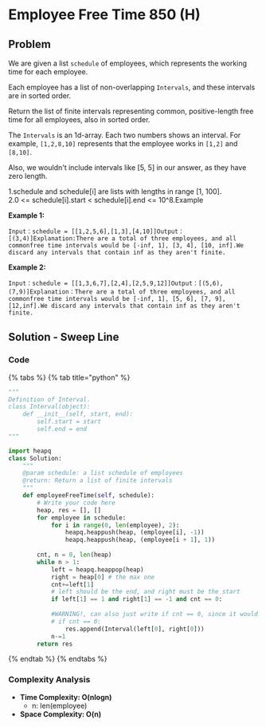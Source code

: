 # Employee Free Time 850 \(H\)

## Problem

We are given a list `schedule` of employees, which represents the working time for each employee.

Each employee has a list of non-overlapping `Intervals`, and these intervals are in sorted order.

Return the list of finite intervals representing common, positive-length free time for all employees, also in sorted order.

The `Intervals` is an 1d-array. Each two numbers shows an interval. For example, `[1,2,8,10]` represents that the employee works in `[1,2]` and `[8,10]`.

Also, we wouldn't include intervals like \[5, 5\] in our answer, as they have zero length.

1.schedule and schedule\[i\] are lists with lengths in range \[1, 100\].  
2.0 &lt;= schedule\[i\].start &lt; schedule\[i\].end &lt;= 10^8.Example

**Example 1:**

```text
Input：schedule = [[1,2,5,6],[1,3],[4,10]]Output：[(3,4)]Explanation:There are a total of three employees, and all commonfree time intervals would be [-inf, 1], [3, 4], [10, inf].We discard any intervals that contain inf as they aren't finite.
```

**Example 2:**

```text
Input：schedule = [[1,3,6,7],[2,4],[2,5,9,12]]Output：[(5,6),(7,9)]Explanation：There are a total of three employees, and all commonfree time intervals would be [-inf, 1], [5, 6], [7, 9],[12,inf].We discard any intervals that contain inf as they aren't finite.
```

## Solution - Sweep Line

### Code

{% tabs %}
{% tab title="python" %}
```python
"""
Definition of Interval.
class Interval(object):
    def __init__(self, start, end):
        self.start = start
        self.end = end
"""

import heapq
class Solution:
    """
    @param schedule: a list schedule of employees
    @return: Return a list of finite intervals 
    """
    def employeeFreeTime(self, schedule):
        # Write your code here
        heap, res = [], []
        for employee in schedule:
            for i in range(0, len(employee), 2):
                heapq.heappush(heap, (employee[i], -1))
                heapq.heappush(heap, (employee[i + 1], 1))
        
        cnt, n = 0, len(heap)
        while n > 1:
            left = heapq.heappop(heap)
            right = heap[0] # the max one
            cnt+=left[1]
            # left should be the end, and right must be the start
            if left[1] == 1 and right[1] == -1 and cnt == 0:
            
            #WARNING!, can also just write if cnt == 0, since it would automatically cover the above condition
            # if cnt == 0: 
                res.append(Interval(left[0], right[0]))  
            n-=1
        return res      
```
{% endtab %}
{% endtabs %}

### Complexity Analysis

* **Time Complexity: O\(nlogn\)**
  * n: len\(employee\)
* **Space Complexity: O\(n\)**

